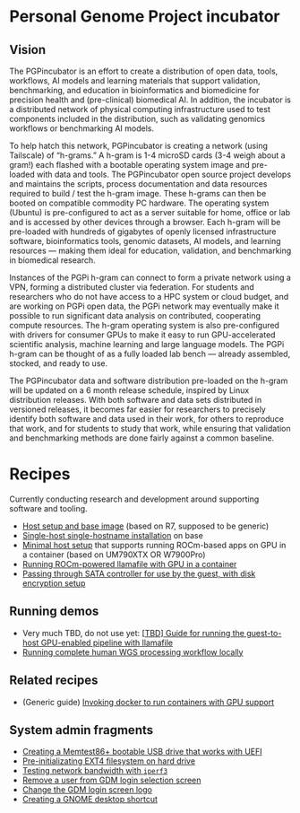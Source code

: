 # Personal Genome Project incubator

## Vision

The PGPincubator is an effort to create a distribution of open data,
tools, workflows, AI models and learning materials that support
validation, benchmarking, and education in bioinformatics and
biomedicine for precision health and (pre-clinical) biomedical AI.  In
addition, the incubator is a distributed network of physical computing
infrastructure used to test components included in the distribution,
such as validating genomics workflows or benchmarking AI models.

To help hatch this network, PGPincubator is creating a network (using
Tailscale) of “h-grams.”  A h-gram is 1-4 microSD cards (3-4 weigh
about a gram!) each flashed with a bootable operating system image and
pre-loaded with data and tools.  The PGPincubator open source project
develops and maintains the scripts, process documentation and data
resources required to build / test the h-gram image.  These h-grams
can then be booted on compatible commodity PC hardware.  The operating
system (Ubuntu) is pre-configured to act as a server suitable for
home, office or lab and is accessed by other devices through a
browser.  Each h-gram will be pre-loaded with hundreds of gigabytes of
openly licensed infrastructure software, bioinformatics tools, genomic
datasets, AI models, and learning resources — making them ideal for
education, validation, and benchmarking in biomedical research.

Instances of the PGPi h-gram can connect to form a private network
using a VPN, forming a distributed cluster via federation.  For
students and researchers who do not have access to a HPC system or
cloud budget, and are working on PGPi open data, the PGPi network may
eventually make it possible to run significant data analysis on
contributed, cooperating compute resources.  The h-gram operating
system is also pre-configured with drivers for consumer GPUs to make
it easy to run GPU-accelerated scientific analysis, machine learning
and large language models.  The PGPi h-gram can be thought of as a
fully loaded lab bench — already assembled, stocked, and ready to use.

The PGPincubator data and software distribution pre-loaded on the
h-gram will be updated on a 6 month release schedule, inspired by
Linux distribution releases.  With both software and data sets
distributed in versioned releases, it becomes far easier for
researchers to precisely identify both software and data used in their
work, for others to reproduce that work, and for students to study
that work, while ensuring that validation and benchmarking methods are
done fairly against a common baseline.

# Recipes

Currently conducting research and development around supporting software and tooling.

* [Host setup and base image](recipes/Create-base-image-for-Arvados/Create-base-image-for-Arvados.md) (based on R7, supposed to be generic)
* [Single-host single-hostname installation](recipes/Install-Arvados-instance-over-base-image.md) on base
* [Minimal host setup](recipes/Minimal-install-of-AMD-ROCm-for-Docker-images.md) that supports running ROCm-based apps on GPU in a container (based on UM790XTX OR W7900Pro)
* [Running ROCm-powered llamafile with GPU in a container](recipes/llamafile-with-ROCm-in-container.md)
* [Passing through SATA controller for use by the guest, with disk encryption setup](recipes/SATA-controller-passthrough-for-guest.md)

## Running demos

* Very much TBD, do not use yet: [\[TBD\] Guide for running the guest-to-host GPU-enabled pipeline with llamafile](recipes/Guide-for-running-the-guest-to-host-GPU-enabled-pipeline-with-llamafile.md)
* [Running complete human WGS processing workflow locally](recipes/Running-complete-human-WGS-processing-workflow-locally.md)

## Related recipes

* (Generic guide) [Invoking docker to run containers with GPU support](recipes/Invoking-docker-to-run-containers-with-GPU-support.md)

## System admin fragments

* [Creating a Memtest86+ bootable USB drive that works with UEFI](recipes/UEFI-compatible-Memtest86+-on-bootable-USB.md)
* [Pre-initializating EXT4 filesystem on hard drive](recipes/Pre-initializating-EXT4-filesystem-on-hard-drive.md)
* [Testing network bandwidth with `iperf3`](recipes/Testing-network-bandwidth-with-iperf3.md)
* [Remove a user from GDM login selection screen](recipes/Prevent-GNOME-display-manager-GDM3-from-showing-a-certain-user.md)
* [Change the GDM login screen logo](recipes/Login-screen-logo.md)
* [Creating a GNOME desktop shortcut](recipes/Creating-desktop-shortcut.md)
